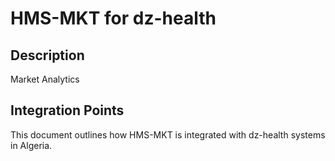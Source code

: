 # HMS-MKT for dz-health

## Description

Market Analytics

## Integration Points

This document outlines how HMS-MKT is integrated with dz-health systems in Algeria.
